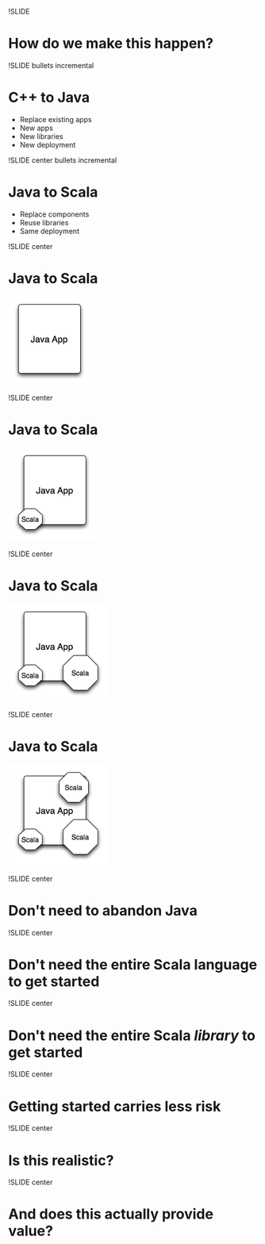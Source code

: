 !SLIDE
# How do we make this happen?

!SLIDE bullets incremental
# C++ to Java
* Replace existing apps
* New apps
* New libraries
* New deployment

!SLIDE center bullets incremental
# Java to Scala
* Replace components
* Reuse libraries
* Same deployment

!SLIDE center
# Java to Scala
![Java App](java1.png)

!SLIDE center
# Java to Scala
![Scala Components](java2.png)

!SLIDE center
# Java to Scala
![Scala Components](java3.png)

!SLIDE center
# Java to Scala
![Scala Components](java4.png)

!SLIDE center
# Don't need to abandon Java

!SLIDE center
# Don't need the entire Scala language to get started

!SLIDE center
# Don't need the entire Scala _library_ to get started

!SLIDE center
# Getting started carries less risk

!SLIDE center
# Is this realistic?

!SLIDE center
# And does this actually provide value?
